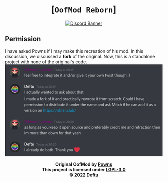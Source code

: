 <div align="center">

# [`OofMod Reborn`]
[![Discord Banner](https://discordapp.com/api/guilds/986666447721873478/widget.png?style=banner2)](https://shr.deftu.xyz/discord)

</div>

## Permission
I have asked Powns if I
may make this recreation
of his mod. In this discussion,
we discussed a **fork** of the
original. Now, this is a standalone
project with none of the original's code.
![Powns' permission](.github/permission.png)

<div align="center">

**Original OofMod by [Powns][powns]**\
**This project is licensed under [LGPL-3.0][lgpl3]**\
**&copy; 2022 Deftu**

</div>

[powns]: https://powns.dev
[lgpl3]: https://www.gnu.org/licenses/lgpl-3.0.en.html
